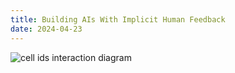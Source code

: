 ```yaml
---
title: Building AIs With Implicit Human Feedback
date: 2024-04-23
---
```


<to be added here>

![cell ids interaction diagram](../cellids.svg)
